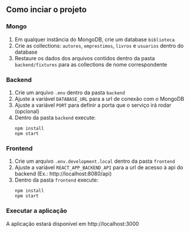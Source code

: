 ## Como inciar o projeto

### Mongo

1. Em qualquer instância do MongoDB, crie um database `biblioteca`
2. Crie as collections: `autores`, `emprestimos`, `livros` e `usuarios` dentro do database
3. Restaure os dados dos arquivos contidos dentro da pasta `backend/fixtures` para as collections de nome correspondente

### Backend

1. Crie um arquivo `.env` dentro da pasta `backend`
2. Ajuste a variável `DATABASE_URL` para a url de conexão com o MongoDB
3. Ajuste a variável `PORT` para definir a porta que o serviço irá rodar (opcional)
4. Dentro da pasta `backend` execute:
    ```
    npm install
    npm start
    ```

### Frontend

1. Crie um arquivo `.env.development.local` dentro da pasta `frontend`
2. Ajuste a variável `REACT_APP_BACKEND_API` para a url de acesso à api do backend (Ex.: http://localhost:8080/api)
3. Dentro da pasta `frontend` execute:
    ```
    npm install
    npm start
    ```

### Executar a aplicação

A aplicação estará disponível em http://localhost:3000
